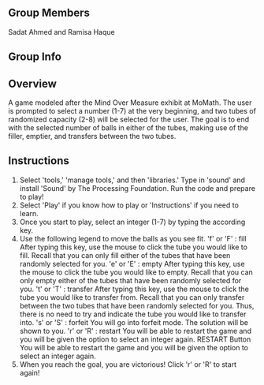 ## Group Members
Sadat Ahmed and Ramisa Haque
## Group Info
## Overview
A game modeled after the Mind Over Measure exhibit at MoMath. The user is prompted to select a number (1-7) at the very beginning, and two tubes of randomized capacity (2-8) will be selected for the user. The goal is to end with the selected number of balls in either of the tubes, making use of the filler, emptier, and transfers between the two tubes.
## Instructions
1. Select 'tools,' 'manage tools,' and then 'libraries.' Type in 'sound' and install 'Sound' by The Processing Foundation. Run the code and prepare to play!
2. Select 'Play' if you know how to play or 'Instructions' if you need to learn.
3. Once you start to play, select an integer (1-7) by typing the according key.
4. Use the following legend to move the balls as you see fit.
    'f' or 'F' : fill
      After typing this key, use the mouse to click the tube you would like to fill. Recall that you can only fill either of the tubes that have been randomly selected for you.
    'e' or 'E' : empty
      After typing this key, use the mouse to click the tube you would like to empty. Recall that you can only empty either of the tubes that have been randomly selected for you.
    't' or 'T' : transfer
      After typing this key, use the mouse to click the tube you would like to transfer from. Recall that you can only transfer between the two tubes that have been randomly selected for you. Thus, there is no need to try and indicate the tube you would like to transfer into.
    's' or 'S' : forfeit
      You will go into forfeit mode. The solution will be shown to you.
    'r' or 'R' : restart
      You will be able to restart the game and you will be given the option to select an integer again.
    RESTART Button
    You will be able to restart the game and you will be given the option to select an integer again.
5. When you reach the goal, you are victorious! Click 'r' or 'R' to start again!
